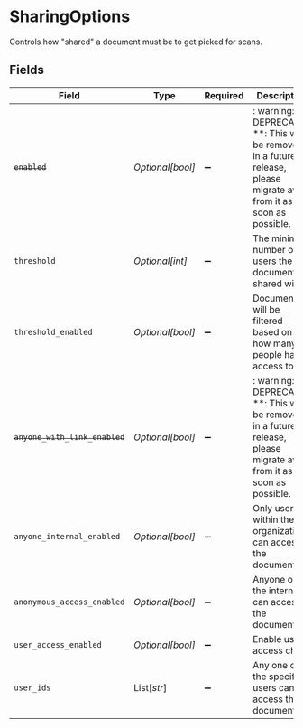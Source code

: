 # SharingOptions

Controls how "shared" a document must be to get picked for scans.


## Fields

| Field                                                                                                                   | Type                                                                                                                    | Required                                                                                                                | Description                                                                                                             |
| ----------------------------------------------------------------------------------------------------------------------- | ----------------------------------------------------------------------------------------------------------------------- | ----------------------------------------------------------------------------------------------------------------------- | ----------------------------------------------------------------------------------------------------------------------- |
| ~~`enabled`~~                                                                                                           | *Optional[bool]*                                                                                                        | :heavy_minus_sign:                                                                                                      | : warning: ** DEPRECATED **: This will be removed in a future release, please migrate away from it as soon as possible. |
| `threshold`                                                                                                             | *Optional[int]*                                                                                                         | :heavy_minus_sign:                                                                                                      | The minimum number of users the document is shared with.                                                                |
| `threshold_enabled`                                                                                                     | *Optional[bool]*                                                                                                        | :heavy_minus_sign:                                                                                                      | Documents will be filtered based on how many people have access to it.                                                  |
| ~~`anyone_with_link_enabled`~~                                                                                          | *Optional[bool]*                                                                                                        | :heavy_minus_sign:                                                                                                      | : warning: ** DEPRECATED **: This will be removed in a future release, please migrate away from it as soon as possible. |
| `anyone_internal_enabled`                                                                                               | *Optional[bool]*                                                                                                        | :heavy_minus_sign:                                                                                                      | Only users within the organization can access the document.                                                             |
| `anonymous_access_enabled`                                                                                              | *Optional[bool]*                                                                                                        | :heavy_minus_sign:                                                                                                      | Anyone on the internet can access the document.                                                                         |
| `user_access_enabled`                                                                                                   | *Optional[bool]*                                                                                                        | :heavy_minus_sign:                                                                                                      | Enable user access check                                                                                                |
| `user_ids`                                                                                                              | List[*str*]                                                                                                             | :heavy_minus_sign:                                                                                                      | Any one of the specified users can access the document.                                                                 |